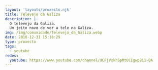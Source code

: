 ```yaml
---
layout: 'layouts/proxecto.njk'
title: Televejo da Galiza
description: |-
  O televejo da Galiza.
  Um jeito novo de ver a tele na Galiza.
img: /img/comunidade/Televejo_da_Galiza.webp
date: 2010-12-31 15:18:29
type: proxecto
tags:
  - youtube
redes:
  youtube: https://www.youtube.com/channel/UCFjVxkhSpMtOCIgwp8i1-QA
---
```

